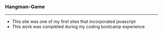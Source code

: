 ### Hangman-Game
---
* This site was one of my first sites that incorporated javascript
* This work was completed during my coding bootcamp experience
